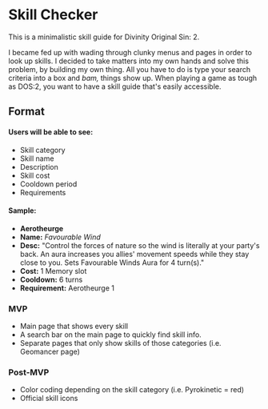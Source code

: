 # Skill Checker
This is a minimalistic skill guide for Divinity Original Sin: 2.

I became fed up with wading through clunky menus and pages in order to look up skills. I decided to take matters into my own hands and solve this problem, by building my own thing. All you have to do is type your search criteria into a box and *bam,* things show up. When playing a game as tough as DOS:2, you want to have a skill guide that's easily accessible.

## **Format**

#### Users will be able to see:

- Skill category
- Skill name
- Description
- Skill cost
- Cooldown period
- Requirements

#### Sample:

- **Aerotheurge**
- **Name:** *Favourable Wind*
- **Desc:** "Control the forces of nature so the wind is literally at your party's back. An aura increases you allies' movement speeds while they stay close to you. Sets Favourable Winds Aura for 4 turn(s)."
- **Cost:** 1 Memory slot
- **Cooldown:** 6 turns
- **Requirement:** Aerotheurge 1

### **MVP**

- Main page that shows every skill
- A search bar on the main page to quickly find skill info.
- Separate pages that only show skills of those categories (i.e. Geomancer page)

### **Post-MVP**

- Color coding depending on the skill category (i.e. Pyrokinetic = red)
- Official skill icons
